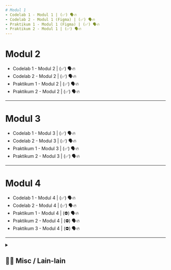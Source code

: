```yaml
---
# Modul 1
- Codelab 1 - Modul 1 | (✅) 🗣️🔥
- Codelab 2 - Modul 1 (Figma) | (✅) 🗣️🔥
- Praktikum 1 - Modul 1 (Figma) | (✅) 🗣️🔥
- Praktikum 2 - Modul 1 | (✅) 🗣️🔥
---
```

# Modul 2
- Codelab 1 - Modul 2 | (✅) 🗣️🔥
- Codelab 2 - Modul 2 | (✅) 🗣️🔥
- Praktikum 1 - Modul 2 | (✅) 🗣️🔥
- Praktikum 2 - Modul 2 | (✅) 🗣️🔥
---
# Modul 3
- Codelab 1 - Modul 3 | (✅) 🗣️🔥
- Codelab 2 - Modul 3 | (✅) 🗣️🔥
- Praktikum 1 - Modul 3 | (✅) 🗣️🔥
- Praktikum 2 - Modul 3 | (✅) 🗣️🔥
---
# Modul 4
- Codelab 1 - Modul 4 | (✅) 🗣️🔥
- Codelab 2 - Modul 4 | (✅) 🗣️🔥
- Praktikum 1 - Modul 4 | (⛔️) 🗣️🔥
- Praktikum 2 - Modul 4 | (⛔️) 🗣️🔥
- Praktikum 3 - Modul 4 | (⛔️) 🗣️🔥

---
<details> 
  <summary>
  <h2> ⛓️‍💥 Misc / Lain-lain</h2> 
  </summary>

<p>
<div align="center">
<h3>
  🗣️ Powered By:
</h3>
<img src="https://awesome-svg.vercel.app/card/card_2?name=NightRunners02&summary=Newbie%20Developer&style=nameColor:rgba(223,255,0,1);summaryColor:rgba(57,255,20,1);backgroundColor:rgba(0,0,0,1);" />

---
<h3>
  🌠 Starred:
</h3>
  
[![Stargazers repo roster for @NightRunners02/](https://reporoster.com/stars/NightRunners02/Pemrograman-Web_Codelab-Praktikum_Modul1-6_Khairy)](https://github.com/NightRunners02/Pemrograman-Web_Codelab-Praktikum_Modul1-6_Khairy/stargazers)

---
<h3>
  🪐 Forked:
</h3>

[![Forkers repo roster for @NightRunners02/](https://reporoster.com/forks/NightRunners02/Pemrograman-Web_Codelab-Praktikum_Modul1-6_Khairy)](https://github.com/NightRunners02/Pemrograman-Web_Codelab-Praktikum_Modul1-6_Khairy/network/members)

---
<h3>
  💫 Star History:
</h3>

[![Star History Chart](https://api.star-history.com/svg?repos=NightRunners02/Pemrograman-Web_Codelab-Praktikum_Modul1-6_Khairy&type=Date)](https://star-history.com/#NightRunners02/Pemrograman-Web_Codelab-Praktikum_Modul1-6_Khairy&Date)

</p>
</div>
</details>


